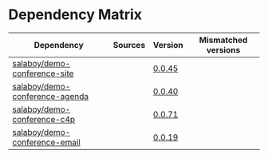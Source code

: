 # Dependency Matrix

Dependency | Sources | Version | Mismatched versions
---------- | ------- | ------- | -------------------
[salaboy/demo-conference-site](https://github.com/salaboy/demo-conference-site) |  | [0.0.45](https://github.com/salaboy/demo-conference-site/releases/tag/v0.0.45) | 
[salaboy/demo-conference-agenda](https://github.com/salaboy/demo-conference-agenda) |  | [0.0.40](https://github.com/salaboy/demo-conference-agenda/releases/tag/v0.0.40) | 
[salaboy/demo-conference-c4p](https://github.com/salaboy/demo-conference-c4p) |  | [0.0.71](https://github.com/salaboy/demo-conference-c4p/releases/tag/v0.0.71) | 
[salaboy/demo-conference-email](https://github.com/salaboy/demo-conference-email) |  | [0.0.19](https://github.com/salaboy/demo-conference-email/releases/tag/v0.0.19) | 
